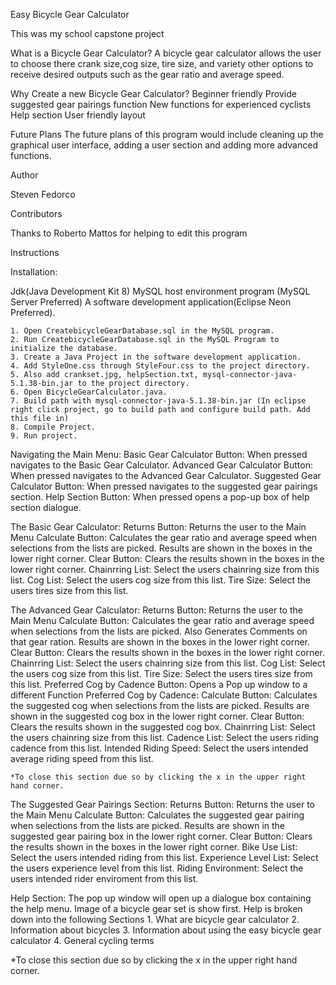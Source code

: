 Easy Bicycle Gear Calculator

This was my school capstone project

What is a Bicycle Gear Calculator?
A bicycle gear calculator allows the user to choose there crank size,cog size, tire size, and variety other options to receive desired outputs such as the gear ratio and average speed.

Why Create a new Bicycle Gear Calculator?
Beginner friendly
Provide suggested gear pairings function
New functions for experienced cyclists 
Help section 
User friendly layout 

Future Plans
The future plans of this program would include cleaning up the graphical user interface, adding a user section and adding more advanced functions. 

Author

Steven Fedorco

Contributors 

Thanks to Roberto Mattos for helping to edit this program


Instructions


Installation:

Jdk(Java Development Kit 8)
MySQL host environment program (MySQL Server Preferred)
A software development application(Eclipse Neon Preferred). 

	1. Open CreatebicycleGearDatabase.sql in the MySQL program. 
	2. Run CreatebicycleGearDatabase.sql in the MySQL Program to initialize the database. 
	3. Create a Java Project in the software development application. 
	4. Add StyleOne.css through StyleFour.css to the project directory.
	5. Also add crankset.jpg, helpSection.txt, mysql-connector-java-5.1.38-bin.jar to the project directory. 
	6. Open BicycleGearCalculator.java.
	7. Build path with mysql-connector-java-5.1.38-bin.jar (In eclipse right click project, go to build path and configure build path. Add this file in) 
	8. Compile Project.
	9. Run project. 
	
	
	




Navigating the Main Menu:
Basic Gear Calculator Button: When pressed navigates to the Basic Gear Calculator.
Advanced Gear Calculator Button: When pressed navigates to the Advanced Gear Calculator.
Suggested Gear Calculator Button: When pressed navigates to the suggested gear pairings section.
Help Section Button: When pressed opens a pop-up box of help section dialogue.
	
The Basic Gear Calculator:
Returns Button: Returns the user to the Main Menu
Calculate Button: Calculates the gear ratio and average speed when selections from the lists are 	picked. Results are shown in the boxes in the lower right corner.
Clear Button: Clears the results shown in the boxes in the lower right corner.
Chainrring List: Select the users chainring size from this list.
Cog List: Select the users cog size from this list.
Tire Size: Select the users tires size from this list.

The Advanced Gear Calculator:
Returns Button: Returns the user to the Main Menu
Calculate Button: Calculates the gear ratio and average speed when selections from the lists are 	picked. Also Generates Comments on that gear ration. Results are shown in the boxes in the lower right corner.
Clear Button: Clears the results shown in the boxes in the lower right corner.
Chainrring List: Select the users chainring size from this list.
Cog List: Select the users cog size from this list.
Tire Size: Select the users tires size from this list.
Preferred Cog by Cadence Button: Opens a Pop up window to a different Function
Preferred Cog by Cadence: Calculate Button: Calculates the suggested cog when selections from the lists are picked. Results are shown in the  suggested cog box in the lower right corner.
Clear Button: Clears the results shown in the suggested cog box.
Chainrring List: Select the users chainring size from this list.
Cadence List: Select the users riding cadence from this list.
Intended Riding Speed: Select the users intended average riding speed from this list. 
	
	*To close this section due so by clicking the x in the upper right hand corner. 

The Suggested Gear Pairings Section:
Returns Button: Returns the user to the Main Menu
Calculate Button: Calculates the suggested gear pairing when selections from the lists are 	picked. Results are shown in the suggested gear pairing box in the lower right corner.
Clear Button: Clears the results shown in the boxes in the lower right corner.
Bike Use List: Select the users intended riding from this list.
Experience Level List: Select the users experience level from this list.
Riding Environment: Select the users intended rider enviroment from this list.

Help Section:
	The pop up window will open up a dialogue box containing the help menu.
	Image of a bicycle gear set is show first. 
		Help is broken down into the following Sections
		1. What are bicycle gear calculator
		2. Information about bicycles
		3. Information about using the easy bicycle gear calculator 
		4. General cycling terms

*To close this section due so by clicking the x in the upper right hand corner. 







